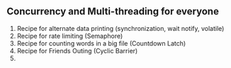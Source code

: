 ## Concurrency and Multi-threading for everyone 

1. Recipe for alternate data printing (synchronization, wait notify, volatile)
2. Recipe for rate limiting (Semaphore)
3. Recipe for counting words in a big file (Countdown Latch)
4. Recipe for Friends Outing (Cyclic Barrier)
5. 